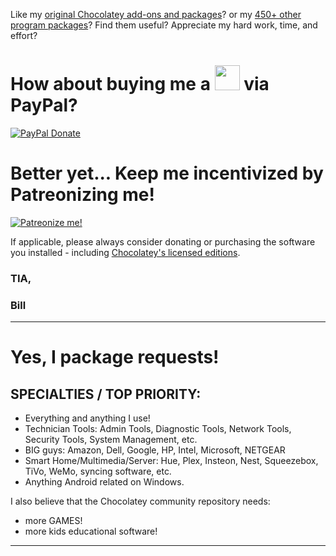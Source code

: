 Like my [original Chocolatey add-ons and packages](https://chocolatey.org/search?q=tag%3Abcurran3)? or my [450+ other program packages](https://chocolatey.org/profiles/bcurran3)? Find them useful? Appreciate my hard work, time, and effort?

<h1>How about buying me a <img src="https://cdn.rawgit.com/bcurran3/ChocolateyPackages/master/mylogos/beer.png" alt="" width="40" height="40"> via PayPal?</h1>

[![PayPal Donate](https://www.paypalobjects.com/webstatic/mktg/logo/AM_SbyPP_mc_vs_dc_ae.jpg)](https://www.paypal.me/bcurran3donations)

<h1>Better yet... Keep me incentivized by Patreonizing me!</h1>

[![Patreonize me!](https://c5.patreon.com/external/logo/downloads_wordmark_white_on_coral.png)](https://www.patreon.com/bcurran3)


If applicable, please always consider donating or purchasing the software you installed - including [Chocolatey's licensed editions](https://chocolatey.org/pricing).

<h3>TIA,</h3>

<h3>Bill</h3>

***

<h1>Yes, I package requests!</h1>

<h2>SPECIALTIES / TOP PRIORITY:</h2>

* Everything and anything I use!
* Technician Tools: Admin Tools, Diagnostic Tools, Network Tools, Security Tools, System Management, etc.
* BIG guys: Amazon, Dell, Google, HP, Intel, Microsoft, NETGEAR
* Smart Home/Multimedia/Server: Hue, Plex, Insteon, Nest, Squeezebox, TiVo, WeMo, syncing software, etc.
* Anything Android related on Windows.

I also believe that the Chocolatey community repository needs:
* more GAMES!
* more kids educational software!

***
